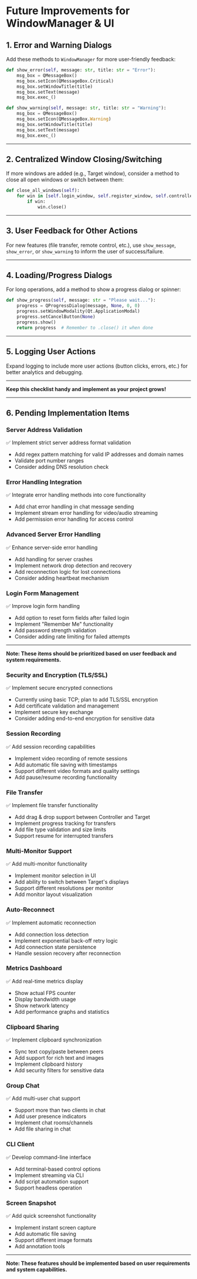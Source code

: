 # Future Improvements for WindowManager & UI

## 1. Error and Warning Dialogs
Add these methods to `WindowManager` for more user-friendly feedback:

```python
def show_error(self, message: str, title: str = "Error"):
    msg_box = QMessageBox()
    msg_box.setIcon(QMessageBox.Critical)
    msg_box.setWindowTitle(title)
    msg_box.setText(message)
    msg_box.exec_()

def show_warning(self, message: str, title: str = "Warning"):
    msg_box = QMessageBox()
    msg_box.setIcon(QMessageBox.Warning)
    msg_box.setWindowTitle(title)
    msg_box.setText(message)
    msg_box.exec_()
```

---

## 2. Centralized Window Closing/Switching
If more windows are added (e.g., Target window), consider a method to close all open windows or switch between them:

```python
def close_all_windows(self):
    for win in [self.login_window, self.register_window, self.controller_window]:
        if win:
            win.close()
```

---

## 3. User Feedback for Other Actions
For new features (file transfer, remote control, etc.), use `show_message`, `show_error`, or `show_warning` to inform the user of success/failure.

---

## 4. Loading/Progress Dialogs
For long operations, add a method to show a progress dialog or spinner:

```python
def show_progress(self, message: str = "Please wait..."):
    progress = QProgressDialog(message, None, 0, 0)
    progress.setWindowModality(Qt.ApplicationModal)
    progress.setCancelButton(None)
    progress.show()
    return progress  # Remember to .close() it when done
```

---

## 5. Logging User Actions
Expand logging to include more user actions (button clicks, errors, etc.) for better analytics and debugging.

---

**Keep this checklist handy and implement as your project grows!** 



---

## 6. Pending Implementation Items

### Server Address Validation
✅ Implement strict server address format validation
- Add regex pattern matching for valid IP addresses and domain names
- Validate port number ranges
- Consider adding DNS resolution check

### Error Handling Integration
✅ Integrate error handling methods into core functionality
- Add chat error handling in chat message sending
- Implement stream error handling for video/audio streaming
- Add permission error handling for access control

### Advanced Server Error Handling
✅ Enhance server-side error handling
- Add handling for server crashes
- Implement network drop detection and recovery
- Add reconnection logic for lost connections
- Consider adding heartbeat mechanism

### Login Form Management
✅ Improve login form handling
- Add option to reset form fields after failed login
- Implement "Remember Me" functionality
- Add password strength validation
- Consider adding rate limiting for failed attempts

---

**Note: These items should be prioritized based on user feedback and system requirements.**
### Security and Encryption (TLS/SSL)
✅ Implement secure encrypted connections
- Currently using basic TCP; plan to add TLS/SSL encryption
- Add certificate validation and management
- Implement secure key exchange
- Consider adding end-to-end encryption for sensitive data

### Session Recording
✅ Add session recording capabilities
- Implement video recording of remote sessions
- Add automatic file saving with timestamps
- Support different video formats and quality settings
- Add pause/resume recording functionality

### File Transfer
✅ Implement file transfer functionality
- Add drag & drop support between Controller and Target
- Implement progress tracking for transfers
- Add file type validation and size limits
- Support resume for interrupted transfers

### Multi-Monitor Support
✅ Add multi-monitor functionality
- Implement monitor selection in UI
- Add ability to switch between Target's displays
- Support different resolutions per monitor
- Add monitor layout visualization

### Auto-Reconnect
✅ Implement automatic reconnection
- Add connection loss detection
- Implement exponential back-off retry logic
- Add connection state persistence
- Handle session recovery after reconnection

### Metrics Dashboard
✅ Add real-time metrics display
- Show actual FPS counter
- Display bandwidth usage
- Show network latency
- Add performance graphs and statistics

### Clipboard Sharing
✅ Implement clipboard synchronization
- Sync text copy/paste between peers
- Add support for rich text and images
- Implement clipboard history
- Add security filters for sensitive data

### Group Chat
✅ Add multi-user chat support
- Support more than two clients in chat
- Add user presence indicators
- Implement chat rooms/channels
- Add file sharing in chat

### CLI Client
✅ Develop command-line interface
- Add terminal-based control options
- Implement streaming via CLI
- Add script automation support
- Support headless operation

### Screen Snapshot
✅ Add quick screenshot functionality
- Implement instant screen capture
- Add automatic file saving
- Support different image formats
- Add annotation tools

---

**Note: These features should be implemented based on user requirements and system capabilities.**

